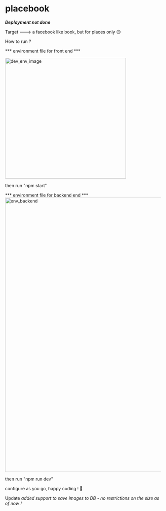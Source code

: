 # placebook

*******Deployment not done*******

Target ---> a facebook like book, but for places only 😉

How to run ?

*** environment file for front end ***

<img width="391" alt="dev_env_image" src="https://user-images.githubusercontent.com/23724626/122668534-2c37e800-d1d6-11eb-9b55-078982664b0e.png">


then run "npm start"

*** environment file for backend end ***
<img width="889" alt="env_backend" src="https://user-images.githubusercontent.com/23724626/122668507-07437500-d1d6-11eb-9af8-a3efb2c5afa0.png">


then run "npm run dev"

configure as you go, happy coding ! 🥳

Update
_added support to save images to DB - no restrictions on the size as of now !_
